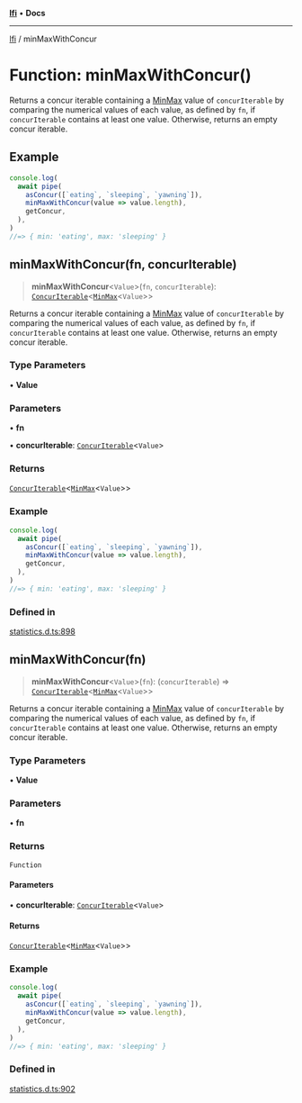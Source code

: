 [**lfi**](../readme.md) • **Docs**

---

[lfi](../globals.md) / minMaxWithConcur

# Function: minMaxWithConcur()

Returns a concur iterable containing a [MinMax](../type-aliases/MinMax.md) value
of `concurIterable` by comparing the numerical values of each value, as defined
by `fn`, if `concurIterable` contains at least one value. Otherwise, returns an
empty concur iterable.

## Example

```js
console.log(
  await pipe(
    asConcur([`eating`, `sleeping`, `yawning`]),
    minMaxWithConcur(value => value.length),
    getConcur,
  ),
)
//=> { min: 'eating', max: 'sleeping' }
```

## minMaxWithConcur(fn, concurIterable)

> **minMaxWithConcur**\<`Value`\>(`fn`, `concurIterable`):
> [`ConcurIterable`](../type-aliases/ConcurIterable.md)\<[`MinMax`](../type-aliases/MinMax.md)\<`Value`\>\>

Returns a concur iterable containing a [MinMax](../type-aliases/MinMax.md) value
of `concurIterable` by comparing the numerical values of each value, as defined
by `fn`, if `concurIterable` contains at least one value. Otherwise, returns an
empty concur iterable.

### Type Parameters

• **Value**

### Parameters

• **fn**

• **concurIterable**:
[`ConcurIterable`](../type-aliases/ConcurIterable.md)\<`Value`\>

### Returns

[`ConcurIterable`](../type-aliases/ConcurIterable.md)\<[`MinMax`](../type-aliases/MinMax.md)\<`Value`\>\>

### Example

```js
console.log(
  await pipe(
    asConcur([`eating`, `sleeping`, `yawning`]),
    minMaxWithConcur(value => value.length),
    getConcur,
  ),
)
//=> { min: 'eating', max: 'sleeping' }
```

### Defined in

[statistics.d.ts:898](https://github.com/TomerAberbach/lfi/blob/c9ef1bf4d1040d7f49c52b70b358c019e55f524d/src/operations/statistics.d.ts#L898)

## minMaxWithConcur(fn)

> **minMaxWithConcur**\<`Value`\>(`fn`): (`concurIterable`) =>
> [`ConcurIterable`](../type-aliases/ConcurIterable.md)\<[`MinMax`](../type-aliases/MinMax.md)\<`Value`\>\>

Returns a concur iterable containing a [MinMax](../type-aliases/MinMax.md) value
of `concurIterable` by comparing the numerical values of each value, as defined
by `fn`, if `concurIterable` contains at least one value. Otherwise, returns an
empty concur iterable.

### Type Parameters

• **Value**

### Parameters

• **fn**

### Returns

`Function`

#### Parameters

• **concurIterable**:
[`ConcurIterable`](../type-aliases/ConcurIterable.md)\<`Value`\>

#### Returns

[`ConcurIterable`](../type-aliases/ConcurIterable.md)\<[`MinMax`](../type-aliases/MinMax.md)\<`Value`\>\>

### Example

```js
console.log(
  await pipe(
    asConcur([`eating`, `sleeping`, `yawning`]),
    minMaxWithConcur(value => value.length),
    getConcur,
  ),
)
//=> { min: 'eating', max: 'sleeping' }
```

### Defined in

[statistics.d.ts:902](https://github.com/TomerAberbach/lfi/blob/c9ef1bf4d1040d7f49c52b70b358c019e55f524d/src/operations/statistics.d.ts#L902)
